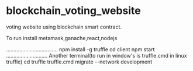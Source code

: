 # blockchain_voting_website
 voting website using blockchain smart contract. 

To run
install metamask,ganache,react,nodejs

...................................
npm install -g truffle
cd client
npm start
............................
Another terminal(to run in window's is truffle.cmd in linux truffle)
cd truffle
truffle.cmd migrate --network development
